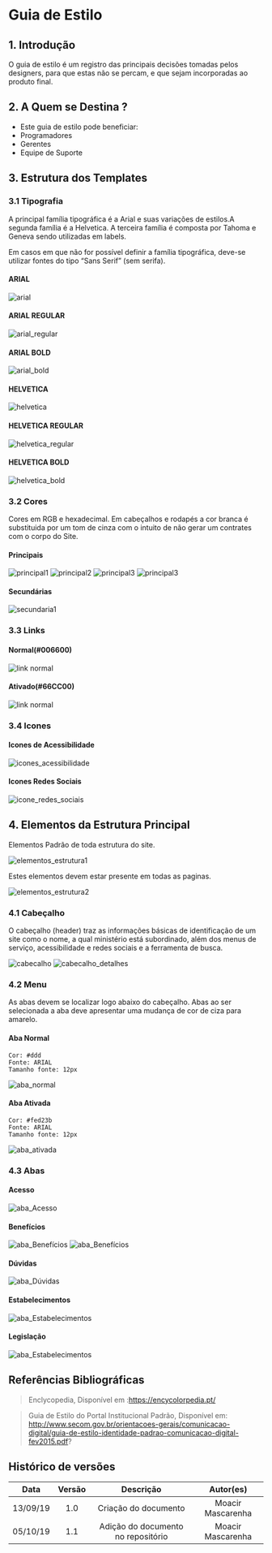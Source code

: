 # Guia de Estilo

## 1. Introdução
O guia de estilo é um registro das principais decisões tomadas pelos designers, para que estas não se percam, e que sejam incorporadas ao produto final. 

## 2. A Quem se Destina ?
- Este guia de estilo pode beneficiar: 
- Programadores 
- Gerentes 
- Equipe de Suporte 

## 3. Estrutura dos Templates

### 3.1 Tipografia
A principal família tipográfica é a Arial e suas variações de estilos.A segunda família é a Helvetica. A terceira família é composta por Tahoma e Geneva sendo utilizadas em labels.

Em casos em que não for possível definir a família tipográfica, deve-se utilizar fontes do tipo “Sans Serif” (sem serifa).

#### ARIAL
![arial](img/arial.png)

#### ARIAL REGULAR
![arial_regular](img/arial_regular.png)

#### ARIAL BOLD
![arial_bold](img/arial_bold.png)

#### HELVETICA
![helvetica](img/helvetica.png)

#### HELVETICA REGULAR
![helvetica_regular](img/helvetica_regular.png)


#### HELVETICA BOLD
![helvetica_bold](img/helvetica_bold.png)


### 3.2 Cores
Cores em RGB e hexadecimal. Em cabeçalhos e rodapés a cor branca é substituida por um tom de cinza com o intuito de não gerar um contrates com o corpo do Site.

#### Principais 

![principal1](img/cor_principal1.png)
![principal2](img/cor_principal2.png)
![principal3](img/cor_principal3.png)
![principal3](img/cor_principal4.png)

#### Secundárias
![secundaria1](img/cor_secundaria1.png)


### 3.3 Links

#### Normal(#006600) 

![link normal](img/link1.png)

#### Ativado(#66CC00)
![link normal](img/link2.png)


### 3.4 Icones

#### Icones de Acessibilidade
![icones_acessibilidade](img/icone_acessibilidade.png)

#### Icones Redes Sociais
![icone_redes_sociais](img/icone_redes_sociais.png)

## 4. Elementos da Estrutura Principal

Elementos Padrão de 
toda estrutura do 
site.

![elementos_estrutura1](img/elementos_estrutura1.png)

Estes elementos devem estar 
presente em todas as paginas.


![elementos_estrutura2](img/elementos_estrutura2.png)

### 4.1 Cabeçalho
O cabeçalho (header) traz as informações básicas de identificação de um site como o nome, a qual ministério está subordinado, além dos menus de serviço, acessibilidade e redes sociais e a ferramenta de busca. 

![cabecalho](img/cabecalho.png)
![cabecalho_detalhes](img/cabecalho_info.png)

### 4.2 Menu

As abas devem se localizar logo abaixo do cabeçalho.
Abas ao ser selecionada a aba deve apresentar uma mudança de cor de ciza para amarelo.

#### Aba Normal
    Cor: #ddd
	Fonte: ARIAL
	Tamanho fonte: 12px

![aba_normal](img/aba_normal.png)

#### Aba Ativada
    Cor: #fed23b
	Fonte: ARIAL
	Tamanho fonte: 12px

![aba_ativada](img/aba_ativada.png)

### 4.3 Abas

#### Acesso

![aba_Acesso](img/aba1.png)

#### Benefícios
![aba_Benefícios](img/aba2.png)
![aba_Benefícios](img/aba3.png)

#### Dúvidas
![aba_Dúvidas](img/aba4.png)

#### Estabelecimentos
![aba_Estabelecimentos](img/aba5.png)

#### Legislação
![aba_Estabelecimentos](img/aba6.png)


## Referências Bibliográficas

> Enclycopedia, Disponível em :https://encycolorpedia.pt/

> Guia de Estilo do Portal Institucional Padrão, Disponível em: http://www.secom.gov.br/orientacoes-gerais/comunicacao-digital/guia-de-estilo-identidade-padrao-comunicacao-digital-fev2015.pdf?

## Histórico de versões

| Data | Versão | Descrição | Autor(es) |
|:--:|:--:|:--:|:--:|
|13/09/19|1.0|Criação do documento|Moacir Mascarenha|
|05/10/19|1.1|Adição do documento no repositório|Moacir Mascarenha|